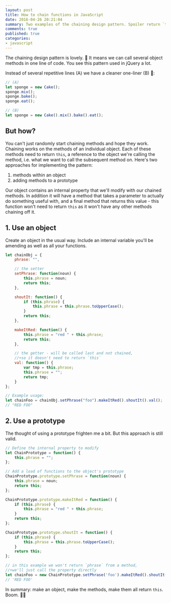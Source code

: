 ```yaml
---
layout: post
title: How to chain functions in JavaScript
date: 2016-04-26 20:21:04
summary: Two examples of the chaining design pattern. Spoiler return `this`.
comments: true
published: true
categories:
- javascript
---
```


The chaining design pattern is lovely. 🌅 It means we can call several object methods in one line of code. You see this pattern used in jQuery a lot.

Instead of several repetitive lines (A) we have a cleaner one-liner (B) 🍰:

```javascript
// (A)
let sponge = new Cake();
sponge.mix();
sponge.bake();
sponge.eat();

// (B)
let sponge = new Cake().mix().bake().eat();
```


## But how?

You can't just randomly start chaining methods and hope they work. Chaining works on the methods of an individual object. Each of these methods need to return `this`, a reference to the object we're calling the method, i.e. what we want to call the subsequent method on. Here's two approaches for implementing the pattern:

1. methods within an object
2. adding methods to a prototype

Our object contains an internal property that we'll modify with our chained methods. In addition it will have a method that takes a parameter to actually do something useful with, and a final method that returns this value - this function won't need to return `this` as it won't have any other methods chaining off it.

## 1. Use an object

Create an object in the usual way. Include an internal variable you'll be amending as well as all your functions.

```javascript
let chainObj = {
    phrase: "",

    // the setter
    setPhrase: function(noun) {
        this.phrase = noun;
        return this;
    },

    shoutIt: function() {
        if (this.phrase) {
            this.phrase = this.phrase.toUpperCase();
        }
        return this;
    },

    makeItRed: function() {
        this.phrase = "red " + this.phrase;
        return this;
    },

    // the getter - will be called last and not chained,
    //+so it doesn't need to return `this`
    val: function() {
        var tmp = this.phrase;
        this.phrase = "";
        return tmp;
    }
};

// Example usage:
let chainFoo = chainObj.setPhrase("foo").makeItRed().shoutIt().val();
// "RED FOO"
```

## 2. Use a prototype

The thought of using a prototype frighten me a bit. But this approach is still valid.

```javascript
// Define the internal property to modify
let ChainPrototype = function() {
    this.phrase = "";
};

// Add a load of functions to the object's prototype
ChainPrototype.prototype.setPhrase = function(noun) {
    this.phrase = noun;
    return this;
};

ChainPrototype.prototype.makeItRed = function() {
    if (this.phrase) {
        this.phrase = "red " + this.phrase;
    }
    return this;
};

ChainPrototype.prototype.shoutIt = function() {
    if (this.phrase) {
        this.phrase = this.phrase.toUpperCase();
    }
    return this;
};

// in this example we won't return `phrase` from a method,
//+we'll just call the property directly
let chainFoo = new ChainPrototype.setPhrase('foo').makeItRed().shoutIt().phrase;
// 'RED FOO'
```

In summary: make an object, make the methods, make them all return `this`. Boom. 👊💥